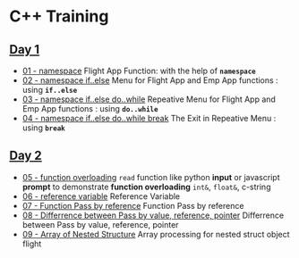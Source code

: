 # C++ Training 
## [Day 1](./trainer/handsOn/Day%201)
- [01 - namespace](./trainer/handsOn/Day%201/01) Flight App Function: with the help of **`namespace`**
- [02 - namespace if..else](./trainer/handsOn/Day%201/02) Menu for Flight App and Emp App functions : using **`if..else`**
- [03 - namespace if..else do..while](./trainer/handsOn/Day%201/03) Repeative Menu for Flight App and Emp App functions : using **`do..while`**
- [04 - namespace if..else do..while break](./trainer/handsOn/Day%201/04) The Exit in Repeative Menu : using **`break`**
## [Day 2](./trainer/handsOn/Day%202)
- [05 - function overloading](./trainer/handsOn/Day%202/05) `read` function like python **input** or javascript **prompt** to demonstrate **function overloading** `int&`, `float&`, c-string
- [06 - reference variable](./trainer/handsOn/Day%202/06) Reference Variable
- [07 - Function Pass by reference](./trainer/handsOn/Day%202/07) Function Pass by reference
- [08 - Differrence between Pass by value, reference, pointer](./trainer/handsOn/Day%202/08) Differrence between Pass by value, reference, pointer
- [09 - Array of Nested Structure](./trainer/handsOn/Day%202/09) Array processing for nested struct object flight 
